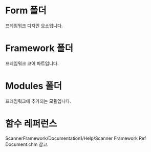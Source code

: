 # Form 폴더
 프레임워크 디자인 요소입니다.
 
# Framework 폴더
 프레임워크 코어 파트입니다.

# Modules 폴더
 프레임워크에 추가되는 모듈입니다.

# 함수 레퍼런스
 ScannerFramework/Documentation1/Help/Scanner Framework Ref Document.chm
 참고.

